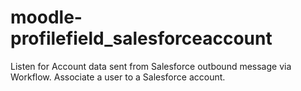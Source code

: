 # moodle-profilefield_salesforceaccount

Listen for Account data sent from Salesforce outbound message via Workflow.
Associate a user to a Salesforce account.
